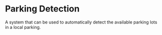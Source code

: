 # Parking Detection
A system that can be used to automatically detect the available parking lots in a local parking.
